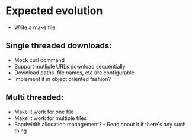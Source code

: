 # Expected evolution
* Write a make file
## Single threaded downloads:
* Mock curl command
* Support mutliple URLs download sequentially
* Download paths, file names, etc are configurable
* Implement it in object oriented fashion?
## Multi threaded: 
* Make it work for one file
* Make it work for multiple files
* Bandwidth allocation management? - Read about it if there's any such thing
